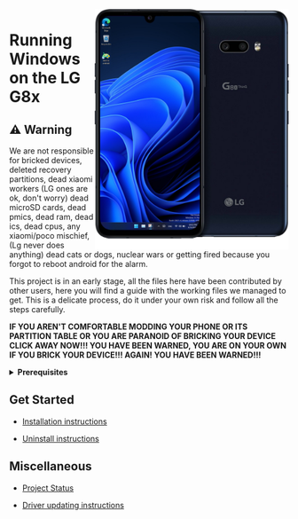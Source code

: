  <img align="right" src="https://github.com/Icesito68/Port-Windows-11-Lg-G8x/blob/main/mh2lm.png" width="350" alt="Windows 11 Running On A Lg G8x">


# Running Windows on the LG G8x

## ⚠️ Warning

We are not responsible for bricked devices, deleted recovery partitions, dead xiaomi workers (LG ones are ok, don't worry) dead microSD cards, dead pmics, dead ram, dead ics, dead cpus, any xiaomi/poco mischief, (Lg never does anything) dead cats or dogs, nuclear wars or getting fired because you forgot to reboot android for the alarm.

This project is in an early stage, all the files here have been contributed by other users, here you will find a guide with the working files we managed to get. This is a delicate process, do it under your own risk and follow all the steps carefully.

**IF YOU AREN'T COMFORTABLE MODDING YOUR PHONE OR ITS PARTITION TABLE OR YOU ARE PARANOID OF BRICKING YOUR DEVICE CLICK AWAY NOW!!! YOU HAVE BEEN WARNED, YOU ARE ON YOUR OWN IF YOU BRICK YOUR DEVICE!!! AGAIN! YOU HAVE BEEN WARNED!!!**

<details>
<summary><a><strong>Prerequisites</strong></a></summary>

- MAKE A BACKUP OF ALL PARTITIONS WITH QFIL!

- Have the bootloader unlocked

- Have the [TWRP](https://drive.google.com/file/d/1xc9DhNX5bj8PZKOZc09N5QhtOGamKD9o/view?usp=share_link) or [Orange Fox](https://drive.google.com/file/d/1EGyZOBfdfZ_4nAqD7FURbJ-Bvq3E4ckO/view?usp=share_link) installed

- Have downloaded the [Platform Tools](https://developer.android.com/studio/releases/platform-tools?hl=es-419)

- Have a [Windows 11 Arm ISO](https://uupdump.net/)

- Have [Parted](https://www.mediafire.com/file/s9bjano4pezphou/parted/file) (This file belongs to [Gus33000](https://github.com/gus33000))

- Have the script of [Mass Storage Mode](https://www.mediafire.com/file/m4yecbhu9fifjy7/msc.sh/file) (This file belongs to [Gus33000](https://github.com/gus33000 ) ) or have image for enter in [Mass Storage Mode](https://drive.google.com/file/d/13aqm-Hq4mWz5xDn9jSNxFSoF-qkEmUBx/view?usp=share_link) (thanks Molly for share it)

- Have the [Lg G8x Uefi](https://github.com/edk2-porting/edk2-msm/releases/tag/2302.1-mh2lm)

- Have the [Drivers](https://github.com/Icesito68/LGE-SM8150-Drivers/releases/tag/2303.00) and the [Installer](https://github.com/WOA-Project/DriverUpdater/releases/)

- [Qfil](https://drive.google.com/file/d/1P7uGjIirqGRdkwlxgKf_idepDlv6_u-q/view?usp=sharing) for necessary backups and flashes

- [Drivers for Qfil](https://drive.google.com/file/d/1sPJm1RuSoVX9JMEs-Gx8xNuEDadO6rpj/view?usp=sharing) needed for Qfil to work 

- [Firehose for g8x](https://drive.google.com/file/d/1ekI_d2-P9GdoakkSgk2hK1WHbQLIPlTQ/view?usp=sharing) needed for Qfil to work

</summary>
</details>


## Get Started

- [Installation instructions](https://github.com/Icesito68/Port-Windows-11-Lg-G8x/blob/main/guide/English/1-Partitions.md)

- [Uninstall instructions](guide/english/uninstall.md)


## Miscellaneous

- [Project Status](https://github.com/Icesito68/Port-Windows-11-Lg-G8x/blob/main/guide/English/Status.md)

- [Driver updating instructions](https://github.com/Icesito68/Port-Windows-11-Lg-G8x/blob/main/guide/English/Update.md)
